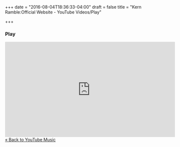 +++
date = "2016-08-04T18:36:33-04:00"
draft = false
title = "Kern Ramble:Official Website - YouTube Videos/Play"

+++


<div itemscope itemtype="http://schema.org/MusicAlbum">
 
  <h3><span itemprop="name">Play</span></h3>
  <iframe width="560" height="315" src="https://www.youtube.com/embed/videoseries?list=PLlxfuCp2_YP9MSFyJQ1pTj_xHPhP_NW5I" frameborder="0" allowfullscreen></iframe>
</div>

<div><a href="/youtube/" alt="Store">&laquo; Back to YouTube Music</a></div>


